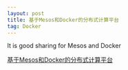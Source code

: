 ```yaml
---
layout: post
title: 基于Mesos和Docker的分布式计算平台
tag: Docker
---
```

It is good sharing for Mesos and Docker

<a href="http://blog.dataman-inc.com/2015-06-13-mesos-docker-distributed-computing-platform/">基于Mesos和Docker的分布式计算平台</a>
